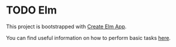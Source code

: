 # TODO Elm

This project is bootstrapped with [Create Elm App](https://github.com/halfzebra/create-elm-app).

You can find useful information on how to perform basic tasks [here](https://github.com/halfzebra/create-elm-app/blob/master/template/README.md).
